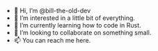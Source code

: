 - 👋 Hi, I’m @bill-the-old-dev
- 👀 I’m interested in a little bit of everything.
- 🌱 I’m currently learning how to code in Rust.
- 💞️ I’m looking to collaborate on something small.
- 📫 You can reach me here.

<!---
bill-the-old-dev/bill-the-old-dev is a ✨ special ✨ repository because its `README.md` (this file) appears on your GitHub profile.
You can click the Preview link to take a look at your changes.
--->
